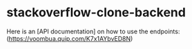# stackoverflow-clone-backend

Here is an [API documentation] on how to use the endpoints:
(https://voombua.quip.com/K7x1AYbvED8N)

